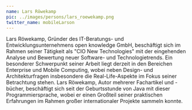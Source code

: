 ```yaml
---
name: Lars Röwekamp
pic: ../images/persons/lars_roewekamp.png
twitter_name: mobileLarson
---
```


Lars Röwekamp, Gründer des IT-Beratungs- und Entwicklungsunternehmens open knowledge GmbH, beschäftigt sich im Rahmen
seiner Tätigkeit als "CIO New Technologies" mit der eingehenden Analyse und Bewertung neuer Software- und
Technologietrends. Ein besonderer Schwerpunkt seiner Arbeit liegt derzeit in den Bereichen Enterprise und Mobile
Computing, wobei neben Design- und Architekturfragen insbesondere die Real-Life-Aspekte im Fokus seiner Betrachtung
stehen. Lars Röwekamp, Autor mehrerer Fachartikel und -bücher, beschäftigt sich seit der Geburtsstunde von Java mit
dieser Programmiersprache, wobei er einen Großteil seiner praktischen Erfahrungen im Rahmen großer internationaler
Projekte sammeln konnte.
